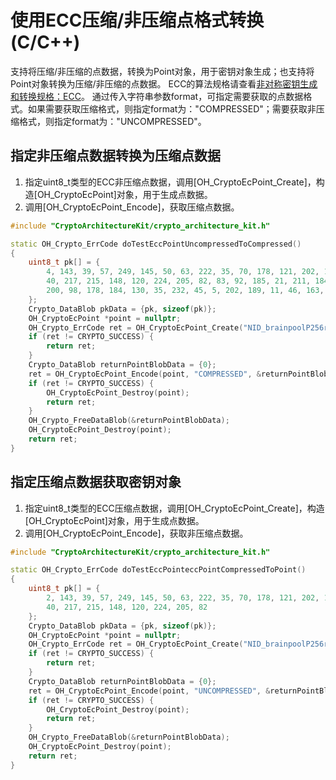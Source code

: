 # 使用ECC压缩/非压缩点格式转换(C/C++)

支持将压缩/非压缩的点数据，转换为Point对象，用于密钥对象生成；也支持将Point对象转换为压缩/非压缩的点数据。
ECC的算法规格请查看[非对称密钥生成和转换规格：ECC](crypto-asym-key-generation-conversion-spec.md#ecc)。
通过传入字符串参数format，可指定需要获取的点数据格式。如果需要获取压缩格式，则指定format为："COMPRESSED"；需要获取非压缩格式，则指定format为："UNCOMPRESSED"。

## 指定非压缩点数据转换为压缩点数据

1. 指定uint8_t类型的ECC非压缩点数据，调用[OH_CryptoEcPoint_Create]，构造[OH_CryptoEcPoint]对象，用于生成点数据。
2. 调用[OH_CryptoEcPoint_Encode]，获取压缩点数据。

```C++
#include "CryptoArchitectureKit/crypto_architecture_kit.h"

static OH_Crypto_ErrCode doTestEccPointUncompressedToCompressed()
{
    uint8_t pk[] = {
        4, 143, 39, 57, 249, 145, 50, 63, 222, 35, 70, 178, 121, 202, 154, 21, 146, 129, 75, 76, 63, 8, 195, 157, 111,
        40, 217, 215, 148, 120, 224, 205, 82, 83, 92, 185, 21, 211, 184, 5, 19, 114, 33, 86, 85, 228, 123, 242, 206,
        200, 98, 178, 184, 130, 35, 232, 45, 5, 202, 189, 11, 46, 163, 156, 152
    };
    Crypto_DataBlob pkData = {pk, sizeof(pk)};
    OH_CryptoEcPoint *point = nullptr;
    OH_Crypto_ErrCode ret = OH_CryptoEcPoint_Create("NID_brainpoolP256r1", &pkData, &point);
    if (ret != CRYPTO_SUCCESS) {
        return ret;
    }
    Crypto_DataBlob returnPointBlobData = {0};
    ret = OH_CryptoEcPoint_Encode(point, "COMPRESSED", &returnPointBlobData);
    if (ret != CRYPTO_SUCCESS) {
        OH_CryptoEcPoint_Destroy(point);
        return ret;
    }
    OH_Crypto_FreeDataBlob(&returnPointBlobData);
    OH_CryptoEcPoint_Destroy(point);
    return ret;
}
```

## 指定压缩点数据获取密钥对象

1. 指定uint8_t类型的ECC压缩点数据，调用[OH_CryptoEcPoint_Create]，构造[OH_CryptoEcPoint]对象，用于生成点数据。
2. 调用[OH_CryptoEcPoint_Encode]，获取非压缩点数据。

```C++
#include "CryptoArchitectureKit/crypto_architecture_kit.h"

static OH_Crypto_ErrCode doTestEccPointeccPointCompressedToPoint()
{
    uint8_t pk[] = {
        2, 143, 39, 57, 249, 145, 50, 63, 222, 35, 70, 178, 121, 202, 154, 21, 146, 129, 75, 76, 63, 8, 195, 157, 111,
        40, 217, 215, 148, 120, 224, 205, 82
    };
    Crypto_DataBlob pkData = {pk, sizeof(pk)};
    OH_CryptoEcPoint *point = nullptr;
    OH_Crypto_ErrCode ret = OH_CryptoEcPoint_Create("NID_brainpoolP256r1", &pkData, &point);
    if (ret != CRYPTO_SUCCESS) {
        return ret;
    }
    Crypto_DataBlob returnPointBlobData = {0};
    ret = OH_CryptoEcPoint_Encode(point, "UNCOMPRESSED", &returnPointBlobData);
    if (ret != CRYPTO_SUCCESS) {
        OH_CryptoEcPoint_Destroy(point);
        return ret;
    }
    OH_Crypto_FreeDataBlob(&returnPointBlobData);
    OH_CryptoEcPoint_Destroy(point);
    return ret;
}
```